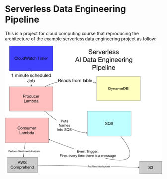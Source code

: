 # Serverless Data Engineering Pipeline
This is a project for cloud computing course that reproducing the architecture of the example serverless data engineering project as follow:

![](https://github.com/angela18199/aws_serverless_data_pipeline/blob/main/serverless_pipeline.png)
